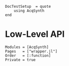 ```@meta
DocTestSetup  = quote
    using AcqSynth
end
```
# Low-Level API

```@autodocs
Modules = [AcqSynth]
Pages   = ["wrapper.jl"]
Order   = [:function]
Private = true
```
